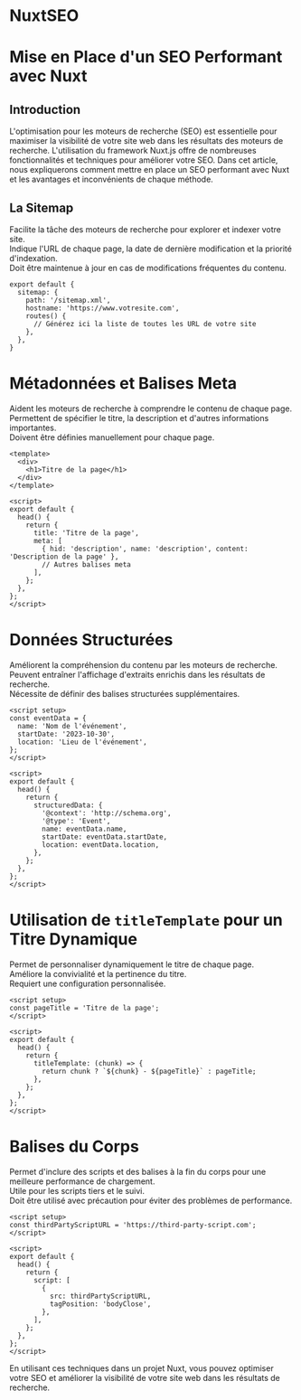 # NuxtSEO

# Mise en Place d'un SEO Performant avec Nuxt

## Introduction
L'optimisation pour les moteurs de recherche (SEO) est essentielle pour maximiser la visibilité de votre site web dans les résultats des moteurs de recherche. L'utilisation du framework Nuxt.js offre de nombreuses fonctionnalités et techniques pour améliorer votre SEO. Dans cet article, nous expliquerons comment mettre en place un SEO performant avec Nuxt et les avantages et inconvénients de chaque méthode.

## La Sitemap
Facilite la tâche des moteurs de recherche pour explorer et indexer votre site.  
Indique l'URL de chaque page, la date de dernière modification et la priorité d'indexation.  
Doit être maintenue à jour en cas de modifications fréquentes du contenu.

```
export default {
  sitemap: {
    path: '/sitemap.xml',
    hostname: 'https://www.votresite.com',
    routes() {
      // Générez ici la liste de toutes les URL de votre site
    },
  },
}
```
# Métadonnées et Balises Meta
Aident les moteurs de recherche à comprendre le contenu de chaque page.  
Permettent de spécifier le titre, la description et d'autres informations importantes.  
Doivent être définies manuellement pour chaque page.
```
<template>
  <div>
    <h1>Titre de la page</h1>
  </div>
</template>

<script>
export default {
  head() {
    return {
      title: 'Titre de la page',
      meta: [
        { hid: 'description', name: 'description', content: 'Description de la page' },
        // Autres balises meta
      ],
    };
  },
};
</script>
```
# Données Structurées
Améliorent la compréhension du contenu par les moteurs de recherche.  
Peuvent entraîner l'affichage d'extraits enrichis dans les résultats de recherche.  
Nécessite de définir des balises structurées supplémentaires.

```
<script setup>
const eventData = {
  name: 'Nom de l'événement',
  startDate: '2023-10-30',
  location: 'Lieu de l'événement',
};
</script>

<script>
export default {
  head() {
    return {
      structuredData: {
        '@context': 'http://schema.org',
        '@type': 'Event',
        name: eventData.name,
        startDate: eventData.startDate,
        location: eventData.location,
      },
    };
  },
};
</script>
```
# Utilisation de `titleTemplate` pour un Titre Dynamique
Permet de personnaliser dynamiquement le titre de chaque page.  
Améliore la convivialité et la pertinence du titre.  
Requiert une configuration personnalisée.
```
<script setup>
const pageTitle = 'Titre de la page';
</script>

<script>
export default {
  head() {
    return {
      titleTemplate: (chunk) => {
        return chunk ? `${chunk} - ${pageTitle}` : pageTitle;
      },
    };
  },
};
</script>
```
# Balises du Corps
Permet d'inclure des scripts et des balises à la fin du corps pour une meilleure performance de chargement.  
Utile pour les scripts tiers et le suivi.  
Doit être utilisé avec précaution pour éviter des problèmes de performance.

```
<script setup>
const thirdPartyScriptURL = 'https://third-party-script.com';
</script>

<script>
export default {
  head() {
    return {
      script: [
        {
          src: thirdPartyScriptURL,
          tagPosition: 'bodyClose',
        },
      ],
    };
  },
};
</script>
```
En utilisant ces techniques dans un projet Nuxt, vous pouvez optimiser votre SEO et améliorer la visibilité de votre site web dans les résultats de recherche. 
